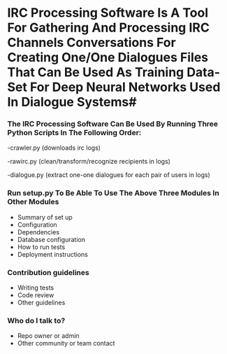 # IRC Processing Software Is A Tool For Gathering And Processing IRC Channels Conversations For Creating One/One Dialogues Files That Can Be Used As Training Data-Set For Deep Neural Networks Used In Dialogue Systems#


### The IRC Processing Software Can Be Used By Running Three Python Scripts In The Following Order: ###
 
-crawler.py (downloads irc logs)
 
-rawirc.py (clean/transform/recognize recipients in logs)
 
-dialogue.py (extract one-one dialogues for each pair of users in logs)


### Run setup.py To Be Able To Use The Above Three Modules In Other Modules ###

* Summary of set up
* Configuration
* Dependencies
* Database configuration
* How to run tests
* Deployment instructions

### Contribution guidelines ###

* Writing tests
* Code review
* Other guidelines

### Who do I talk to? ###

* Repo owner or admin
* Other community or team contact